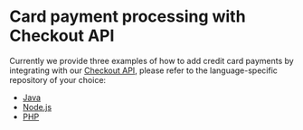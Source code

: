 # Card payment processing with Checkout API

Currently we provide three examples of how to add credit card payments by integrating with our [Checkout API](https://www.mercadopago.com/developers/en/guides/online-payments/checkout-api/introduction), please refer to the language-specific repository of your choice:

- [Java](https://github.com/mercadopago/card-payment-sample-java/tree/1.0.0)
- [Node.js](https://github.com/mercadopago/card-payment-sample-node)
- [PHP](https://github.com/mercadopago/card-payment-sample-php)
